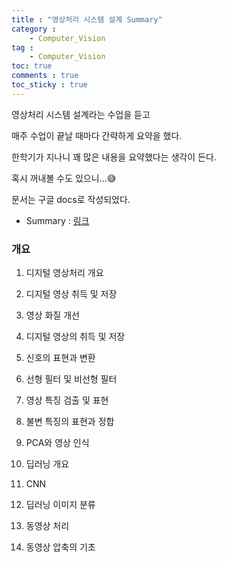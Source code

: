 ```yaml
---
title : "영상처리 시스템 설계 Summary"
category :
    - Computer_Vision
tag :
    - Computer_Vision
toc: true
comments : true
toc_sticky : true
---
```


영상처리 시스템 설계라는 수업을 듣고

매주 수업이 끝날 때마다 간략하게 요약을 했다.

한학기가 지나니 꽤 많은 내용을 요약했다는 생각이 든다.

혹시 꺼내볼 수도 있으니...😅  

문서는 구글 docs로 작성되었다.

- Summary :  [링크](https://docs.google.com/document/d/1JBb5PFE2CMR9ToRytAmdqI7ZmQRyy_TJhnjXxvax8aU/edit?usp=sharing)  

### 개요  

1. 디지털 영상처리 개요   

2. 디지털 영상 취득 및 저장  

3. 영상 화질 개선  

4. 디지털 영상의 취득 및 저장  

5. 신호의 표현과 변환  

6. 선형 필터 및 비선형 필터  

7. 영상 특징 검출 및 표현  

8. 불변 특징의 표현과 정합  

9. PCA와 영상 인식  

10. 딥러닝 개요  

11. CNN  

12. 딥러닝 이미지 분류  

13. 동영상 처리  

14. 동영상 압축의 기초  
